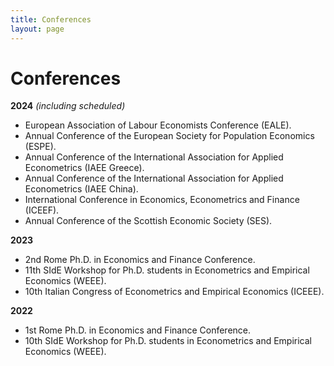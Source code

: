 ```yaml
---
title: Conferences
layout: page
---
```


# Conferences

**2024** *(including scheduled)*
- European Association of Labour Economists Conference (EALE).
- Annual Conference of the European Society for Population Economics (ESPE).
- Annual Conference of the International Association for Applied Econometrics (IAEE Greece).
- Annual Conference of the International Association for Applied Econometrics (IAEE China).
- International Conference in Economics, Econometrics and Finance (ICEEF).
- Annual Conference of the Scottish Economic Society (SES).

**2023**
- 2nd Rome Ph.D. in Economics and Finance Conference.
- 11th SIdE Workshop for Ph.D. students in Econometrics and Empirical Economics (WEEE).
- 10th Italian Congress of Econometrics and Empirical Economics (ICEEE).

**2022** 
- 1st Rome Ph.D. in Economics and Finance Conference.
- 10th SIdE Workshop for Ph.D. students in Econometrics and Empirical Economics (WEEE).
